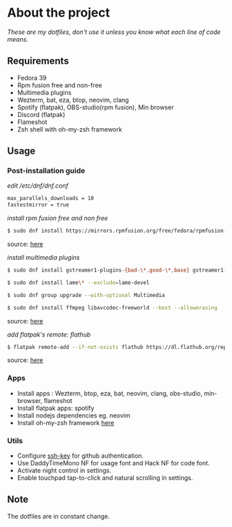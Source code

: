 # About the project

_These are my dotfiles, don't use it unless you know what each line of code means._

## Requirements

- Fedora 39
- Rpm fusion free and non-free
- Multimedia plugins
- Wezterm, bat, eza, btop, neovim, clang
- Spotify (flatpak), OBS-studio(rpm fusion), Min browser
- Discord (flatpak)
- Flameshot
- Zsh shell with oh-my-zsh framework

## Usage

### Post-installation guide

_edit /etc/dnf/dnf.conf_

```bash
max_parallels_downloads = 10
fastestmirror = true
```

_install rpm fusion free and non free_

```bash
$ sudo dnf install https://mirrors.rpmfusion.org/free/fedora/rpmfusion-free-release-$(rpm -E %fedora).noarch.rpm https://mirrors.rpmfusion.org/nonfree/fedora/rpmfusion-nonfree-release-$(rpm -E %fedora).noarch.rpm
```

source: [here](https://rpmfusion.org/Configuration)

_install multimedia plugins_

```bash
$ sudo dnf install gstreamer1-plugins-{bad-\*,good-\*,base} gstreamer1-plugin-openh264 gstreamer1-plugin-libav --exclude=gstreamer1-plugins-bad-free-devel

$ sudo dnf install lame\* --exclude=lame-devel

$ sudo dnf group upgrade --with-optional Multimedia

$ sudo dnf install ffmpeg libavcodec-freeworld --best --allowerasing
```

source: [here](https://docs.fedoraproject.org/en-US/quick-docs/installing-plugins-for-playing-movies-and-music/)

_add flatpak's remote: flathub_

```bash
$ flatpak remote-add --if-not-exists flathub https://dl.flathub.org/repo/flathub.flatpakrepo
```

source: [here](https://flathub.org/setup/Fedora)

### Apps

- Install apps : Wezterm, btop, eza, bat, neovim, clang, obs-studio, min-browser,
  flameshot
- Install flatpak apps: spotify
- Install nodejs dependencies eg. neovim
- Install oh-my-zsh framework [here](https://ohmyz.sh/#install)

### Utils

- Configure [ssh-key](https://docs.github.com/en/authentication/connecting-to-github-with-ssh)
  for github authentication.
- Use DaddyTimeMono NF for usage font and Hack NF for code font.
- Activate night control in settings.
- Enable touchpad tap-to-click and natural scrolling in settings.

## Note

The dotfiles are in constant change.
